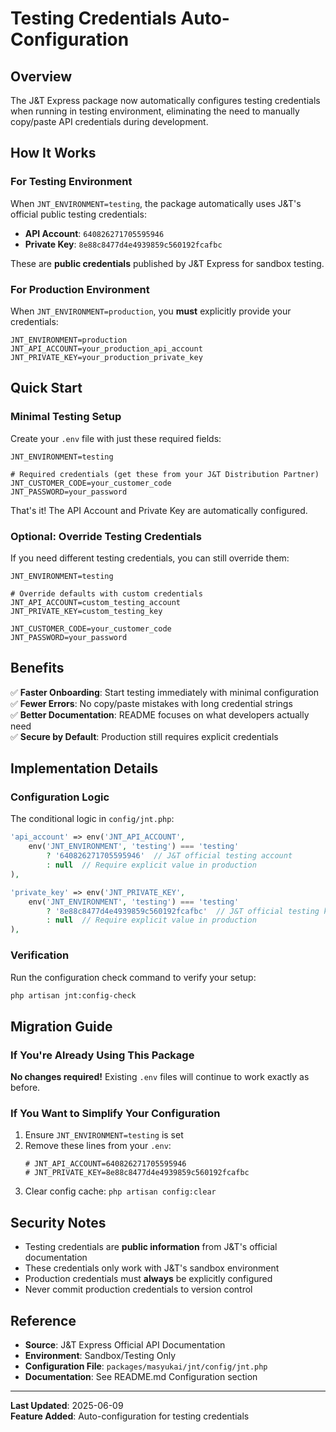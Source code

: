 # Testing Credentials Auto-Configuration

## Overview
The J&T Express package now automatically configures testing credentials when running in testing environment, eliminating the need to manually copy/paste API credentials during development.

## How It Works

### For Testing Environment
When `JNT_ENVIRONMENT=testing`, the package automatically uses J&T's official public testing credentials:

- **API Account**: `640826271705595946`
- **Private Key**: `8e88c8477d4e4939859c560192fcafbc`

These are **public credentials** published by J&T Express for sandbox testing.

### For Production Environment
When `JNT_ENVIRONMENT=production`, you **must** explicitly provide your credentials:

```env
JNT_ENVIRONMENT=production
JNT_API_ACCOUNT=your_production_api_account
JNT_PRIVATE_KEY=your_production_private_key
```

## Quick Start

### Minimal Testing Setup
Create your `.env` file with just these required fields:

```env
JNT_ENVIRONMENT=testing

# Required credentials (get these from your J&T Distribution Partner)
JNT_CUSTOMER_CODE=your_customer_code
JNT_PASSWORD=your_password
```

That's it! The API Account and Private Key are automatically configured.

### Optional: Override Testing Credentials
If you need different testing credentials, you can still override them:

```env
JNT_ENVIRONMENT=testing

# Override defaults with custom credentials
JNT_API_ACCOUNT=custom_testing_account
JNT_PRIVATE_KEY=custom_testing_key

JNT_CUSTOMER_CODE=your_customer_code
JNT_PASSWORD=your_password
```

## Benefits

✅ **Faster Onboarding**: Start testing immediately with minimal configuration  
✅ **Fewer Errors**: No copy/paste mistakes with long credential strings  
✅ **Better Documentation**: README focuses on what developers actually need  
✅ **Secure by Default**: Production still requires explicit credentials  

## Implementation Details

### Configuration Logic
The conditional logic in `config/jnt.php`:

```php
'api_account' => env('JNT_API_ACCOUNT', 
    env('JNT_ENVIRONMENT', 'testing') === 'testing' 
        ? '640826271705595946'  // J&T official testing account
        : null  // Require explicit value in production
),

'private_key' => env('JNT_PRIVATE_KEY',
    env('JNT_ENVIRONMENT', 'testing') === 'testing'
        ? '8e88c8477d4e4939859c560192fcafbc'  // J&T official testing key
        : null  // Require explicit value in production
),
```

### Verification
Run the configuration check command to verify your setup:

```bash
php artisan jnt:config-check
```

## Migration Guide

### If You're Already Using This Package

**No changes required!** Existing `.env` files will continue to work exactly as before.

### If You Want to Simplify Your Configuration

1. Ensure `JNT_ENVIRONMENT=testing` is set
2. Remove these lines from your `.env`:
   ```env
   # JNT_API_ACCOUNT=640826271705595946
   # JNT_PRIVATE_KEY=8e88c8477d4e4939859c560192fcafbc
   ```
3. Clear config cache: `php artisan config:clear`

## Security Notes

- Testing credentials are **public information** from J&T's official documentation
- These credentials only work with J&T's sandbox environment
- Production credentials must **always** be explicitly configured
- Never commit production credentials to version control

## Reference

- **Source**: J&T Express Official API Documentation
- **Environment**: Sandbox/Testing Only
- **Configuration File**: `packages/masyukai/jnt/config/jnt.php`
- **Documentation**: See README.md Configuration section

---

**Last Updated**: 2025-06-09  
**Feature Added**: Auto-configuration for testing credentials
